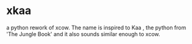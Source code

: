 xkaa
====

a python rework of xcow. The name is inspired to Kaa , the python from 'The Jungle Book' and it also sounds
similar enough to xcow. 
